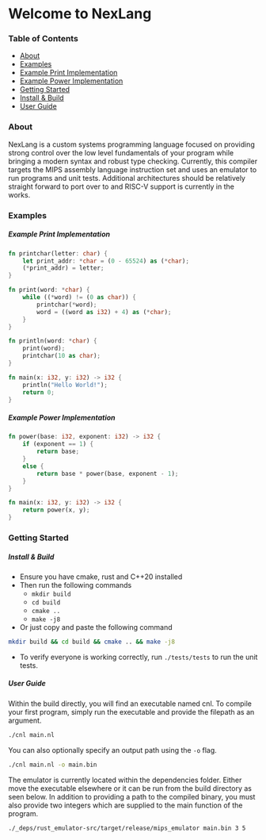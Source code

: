 # Welcome to NexLang

### Table of Contents
- [About]()
- [Examples]()
- [Example Print Implementation]()
- [Example Power Implementation]()
- [Getting Started]()
- [Install & Build]()
- [User Guide]()

### About
NexLang is a custom systems programming language focused on providing strong control over the low level fundamentals of your program while bringing a modern syntax and robust type checking. Currently, this compiler targets the MIPS assembly language instruction set and uses an emulator to run programs and unit tests. Additional architectures should be relatively straight forward to port over to and RISC-V support is currently in the works.

### Examples

##### Example Print Implementation
```rs
fn printchar(letter: char) {
    let print_addr: *char = (0 - 65524) as (*char);
    (*print_addr) = letter;
}

fn print(word: *char) {
    while ((*word) != (0 as char)) {
        printchar(*word);
        word = ((word as i32) + 4) as (*char);
    }
}

fn println(word: *char) {
    print(word);
    printchar(10 as char);
}

fn main(x: i32, y: i32) -> i32 {
    println("Hello World!");
    return 0;
}
```
##### Example Power Implementation
```rs
fn power(base: i32, exponent: i32) -> i32 {
    if (exponent == 1) {
        return base;
    }
    else {
        return base * power(base, exponent - 1);
    }
}

fn main(x: i32, y: i32) -> i32 {
    return power(x, y);
}
```

### Getting Started

##### Install & Build
- Ensure you have cmake, rust and C++20 installed
- Then run the following commands
  - `mkdir build`
  - `cd build`
  - `cmake ..`
  - `make -j8`
- Or just copy and paste the following command
```bash
mkdir build && cd build && cmake .. && make -j8
```
- To verify everyone is working correctly, run `./tests/tests` to run the unit tests.

##### User Guide
Within the build directly, you will find an executable named cnl. To compile your first program, simply run the executable and provide the filepath as an argument.
```bash
./cnl main.nl
```
You can also optionally specify an output path using the `-o` flag.
```bash
./cnl main.nl -o main.bin
```
The emulator is currently located within the dependencies folder. Either move the executable elsewhere or it can be run from the build directory as seen below. In addition to providing a path to the compiled binary, you must also provide two integers which are supplied to the main function of the program.
```bash
./_deps/rust_emulator-src/target/release/mips_emulator main.bin 3 5
```
